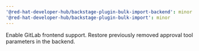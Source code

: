 ```yaml
---
'@red-hat-developer-hub/backstage-plugin-bulk-import-backend': minor
'@red-hat-developer-hub/backstage-plugin-bulk-import': minor
---
```


Enable GitLab frontend support. Restore previously removed approval tool parameters in the backend.
